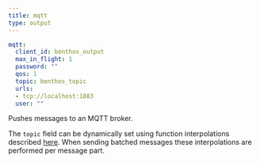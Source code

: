 ```yaml
---
title: mqtt
type: output
---
```


```yaml
mqtt:
  client_id: benthos_output
  max_in_flight: 1
  password: ""
  qos: 1
  topic: benthos_topic
  urls:
  - tcp://localhost:1883
  user: ""
```

Pushes messages to an MQTT broker.

The `topic` field can be dynamically set using function interpolations
described [here](../config_interpolation.md#functions). When sending batched
messages these interpolations are performed per message part.

